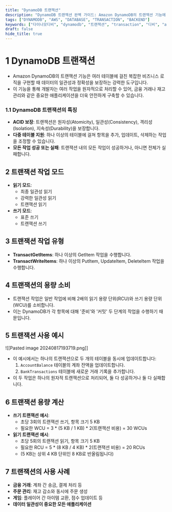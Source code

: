 ```yaml
---
title: "DynamoDB 트랜잭션"
description: "DynamoDB 트랜잭션 완벽 가이드: Amazon DynamoDB의 트랜잭션 기능에 대해 상세히 알아봅니다. ACID 속성부터 실제 용량 계산까지, 트랜잭션을 활용한 안전한 데이터 처리 방법을 다룹니다. 금융 거래, 재고 관리 등 실제 사례를 통해 DynamoDB 트랜잭션의 활용법을 이해할 수 있습니다."
tags: ["DYNAMODB", "AWS", "DATABASE", "TRANSACTION", "BACKEND"]
keywords: ["다이나모디비", "dynamodb", "트랜잭션", "transaction", "디비", "aws", "아마존웹서비스", "데이터베이스", "nosql", "acid", "원자성", "일관성", "격리성", "지속성", "트랜잭셔널", "transactional"]
draft: false
hide_title: true
---
```


# 1 DynamoDB 트랜잭션

- Amazon DynamoDB의 트랜잭션 기능은 여러 테이블에 걸친 복잡한 비즈니스 로직을 구현할 때 데이터의 일관성과 정확성을 보장하는 강력한 도구입니다. 
- 이 기능을 통해 개발자는 여러 작업을 원자적으로 처리할 수 있어, 금융 거래나 재고 관리와 같은 중요한 애플리케이션을 더욱 안전하게 구축할 수 있습니다.



### 1.1 DynamoDB 트랜잭션의 특징

- **ACID 보장**: 트랜잭션은 원자성(Atomicity), 일관성(Consistency), 격리성(Isolation), 지속성(Durability)을 보장합니다.
- **다중 테이블 지원**: 하나 이상의 테이블에 걸쳐 항목을 추가, 업데이트, 삭제하는 작업을 조정할 수 있습니다.
- **모든 작업 성공 또는 실패**: 트랜잭션 내의 모든 작업이 성공하거나, 아니면 전체가 실패합니다.



## 2 트랜잭션 작업 모드

- **읽기 모드**:
	- 최종 일관성 읽기
	- 강력한 일관성 읽기
	- 트랜잭션 읽기
- **쓰기 모드**:
	- 표준 쓰기
	- 트랜잭션 쓰기



## 3 트랜잭션 작업 유형

- **TransactGetItems**: 하나 이상의 GetItem 작업을 수행합니다.
- **TransactWriteItems**: 하나 이상의 PutItem, UpdateItem, DeleteItem 작업을 수행합니다.



## 4 트랜잭션의 용량 소비

- 트랜잭션 작업은 일반 작업에 비해 2배의 읽기 용량 단위(RCU)와 쓰기 용량 단위(WCU)를 소비합니다.
- 이는 DynamoDB가 각 항목에 대해 '준비'와 '커밋' 두 단계의 작업을 수행하기 때문입니다.



## 5 트랜잭션 사용 예시

![[Pasted image 20240817193719.png]]

- 이 예시에서는 하나의 트랜잭션으로 두 개의 테이블을 동시에 업데이트합니다:
	1. `AccountBalance` 테이블의 계좌 잔액을 업데이트합니다.
	2. `BankTransactions` 테이블에 새로운 거래 기록을 추가합니다.
- 이 두 작업은 하나의 원자적 트랜잭션으로 처리되어, 둘 다 성공하거나 둘 다 실패합니다.



## 6 트랜잭션 용량 계산

- **쓰기 트랜잭션 예시**:
	- 초당 3회의 트랜잭션 쓰기, 항목 크기 5 KB
	- 필요한 WCU = 3 * (5 KB / 1 KB) * 2(트랜잭션 비용) = 30 WCUs
- **읽기 트랜잭션 예시**:
	- 초당 5회의 트랜잭션 읽기, 항목 크기 5 KB
	- 필요한 RCU = 5 * (8 KB / 4 KB) * 2(트랜잭션 비용) = 20 RCUs
	- (5 KB는 상위 4 KB 단위인 8 KB로 반올림됩니다)



## 7 트랜잭션의 사용 사례

- **금융 거래**: 계좌 간 송금, 결제 처리 등
- **주문 관리**: 재고 감소와 동시에 주문 생성
- **게임**: 플레이어 간 아이템 교환, 점수 업데이트 등
- **데이터 일관성이 중요한 모든 애플리케이션**